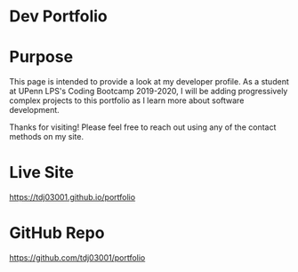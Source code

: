 # Dev Portfolio
  

# Purpose

This page is intended to provide a look at my developer profile. As a student at UPenn LPS's Coding Bootcamp 2019-2020, I will be adding progressively complex projects to this portfolio as I learn more about software development. 

Thanks for visiting! Please feel free to reach out using any of the contact methods on my site.


# Live Site

https://tdj03001.github.io/portfolio


# GitHub Repo

https://github.com/tdj03001/portfolio
